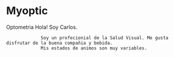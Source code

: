 # Myoptic
Optometria
Hola! Soy Carlos. 
                  
                 Soy un profecionial de la Salud Visual. Me gusta disfrutar de la buena compañia y bebida. 
                 Mis estados de animos son muy variables. 
